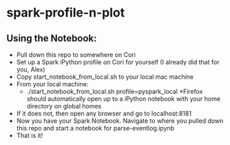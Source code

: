 # spark-profile-n-plot

## Using the Notebook:
* Pull down this repo to somewhere on  Cori
* Set up a Spark iPython profile on Cori for yourself (I already did that for you, Alex)
* Copy start_notebook_from_local.sh to your local mac machine
* From your local machine:
	* ./start_notebook_from_local.sh profile=pyspark_local
*Firefox should automatically open up to a iPython notebook with your home directory on global homes
* If it does not, then open any browser and go to localhost:8181
* Now you have your Spark Notebook. Navigate to where you pulled down this repo and start a notebook for parse-eventlog.ipynb
* That is it!
